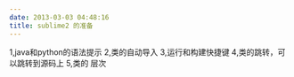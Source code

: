 ```yaml
---
date: 2013-03-03 04:48:16
title: sublime2 的准备
---
```



1,java和python的语法提示
2,类的自动导入
3,运行和构建快捷键
4,类的跳转，可以跳转到源码上
5,类的 层次